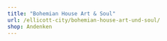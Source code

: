 ```yaml
---
title: "Bohemian House Art & Soul"
url: /ellicott-city/bohemian-house-art-und-soul/
shop: Andenken
---
```

